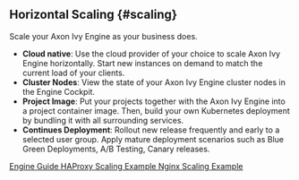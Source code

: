 ## Horizontal Scaling {#scaling}

Scale your Axon Ivy Engine as your business does.

- __Cloud native__: Use the cloud provider of your choice to scale Axon Ivy Engine horizontally. 
  Start new instances on demand to match the current load of your clients.
- __Cluster Nodes__: View the state of your Axon Ivy Engine cluster nodes in the Engine Cockpit.
- __Project Image__: Put your projects together with the Axon Ivy Engine into a project container image. 
  Then, build your own Kubernetes deployment by bundling it with all surrounding services.
- __Continues Deployment__: Rollout new release frequently and early to a selected user group. 
  Apply mature deployment scenarios such as Blue Green Deployments, A/B Testing, Canary releases. 

<div class="short-links">
	<a href="${docBaseUrl}/engine-guide/integration/cluster/index.html"
		target="_blank" rel="noopener noreferrer">
		<i class="si si-book"></i> Engine Guide
	</a>
	<a href="https://github.com/axonivy/docker-samples/tree/master/ivy-scaling-haproxy"
		target="_blank" rel="noopener noreferrer">
		<i class="si si-movie"></i> HAProxy Scaling Example
	</a>
	<a href="https://github.com/axonivy/docker-samples/tree/master/ivy-scaling-nginx"
		target="_blank" rel="noopener noreferrer">
		<i class="si si-movie"></i> Nginx Scaling Example
	</a>

</div>


